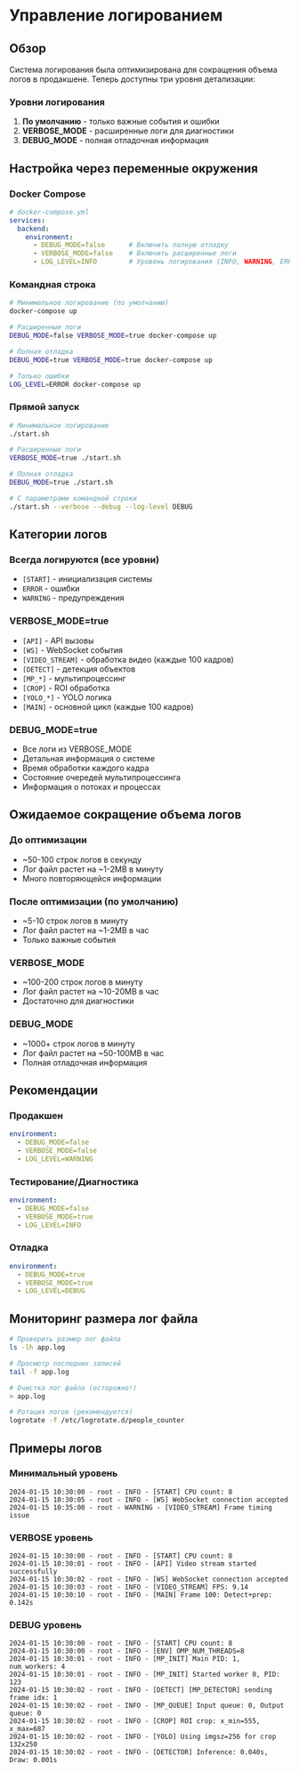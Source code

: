 # Управление логированием

## Обзор

Система логирования была оптимизирована для сокращения объема логов в продакшене. Теперь доступны три уровня детализации:

### Уровни логирования

1. **По умолчанию** - только важные события и ошибки
2. **VERBOSE_MODE** - расширенные логи для диагностики
3. **DEBUG_MODE** - полная отладочная информация

## Настройка через переменные окружения

### Docker Compose

```yaml
# docker-compose.yml
services:
  backend:
    environment:
      - DEBUG_MODE=false      # Включить полную отладку
      - VERBOSE_MODE=false    # Включить расширенные логи
      - LOG_LEVEL=INFO        # Уровень логирования (INFO, WARNING, ERROR)
```

### Командная строка

```bash
# Минимальное логирование (по умолчанию)
docker-compose up

# Расширенные логи
DEBUG_MODE=false VERBOSE_MODE=true docker-compose up

# Полная отладка
DEBUG_MODE=true VERBOSE_MODE=true docker-compose up

# Только ошибки
LOG_LEVEL=ERROR docker-compose up
```

### Прямой запуск

```bash
# Минимальное логирование
./start.sh

# Расширенные логи
VERBOSE_MODE=true ./start.sh

# Полная отладка
DEBUG_MODE=true ./start.sh

# С параметрами командной строки
./start.sh --verbose --debug --log-level DEBUG
```

## Категории логов

### Всегда логируются (все уровни)
- `[START]` - инициализация системы
- `ERROR` - ошибки
- `WARNING` - предупреждения

### VERBOSE_MODE=true
- `[API]` - API вызовы
- `[WS]` - WebSocket события
- `[VIDEO_STREAM]` - обработка видео (каждые 100 кадров)
- `[DETECT]` - детекция объектов
- `[MP_*]` - мультипроцессинг
- `[CROP]` - ROI обработка
- `[YOLO_*]` - YOLO логика
- `[MAIN]` - основной цикл (каждые 100 кадров)

### DEBUG_MODE=true
- Все логи из VERBOSE_MODE
- Детальная информация о системе
- Время обработки каждого кадра
- Состояние очередей мультипроцессинга
- Информация о потоках и процессах

## Ожидаемое сокращение объема логов

### До оптимизации
- ~50-100 строк логов в секунду
- Лог файл растет на ~1-2MB в минуту
- Много повторяющейся информации

### После оптимизации (по умолчанию)
- ~5-10 строк логов в минуту
- Лог файл растет на ~1-2MB в час
- Только важные события

### VERBOSE_MODE
- ~100-200 строк логов в минуту
- Лог файл растет на ~10-20MB в час
- Достаточно для диагностики

### DEBUG_MODE
- ~1000+ строк логов в минуту
- Лог файл растет на ~50-100MB в час
- Полная отладочная информация

## Рекомендации

### Продакшен
```yaml
environment:
  - DEBUG_MODE=false
  - VERBOSE_MODE=false
  - LOG_LEVEL=WARNING
```

### Тестирование/Диагностика
```yaml
environment:
  - DEBUG_MODE=false
  - VERBOSE_MODE=true
  - LOG_LEVEL=INFO
```

### Отладка
```yaml
environment:
  - DEBUG_MODE=true
  - VERBOSE_MODE=true
  - LOG_LEVEL=DEBUG
```

## Мониторинг размера лог файла

```bash
# Проверить размер лог файла
ls -lh app.log

# Просмотр последних записей
tail -f app.log

# Очистка лог файла (осторожно!)
> app.log

# Ротация логов (рекомендуется)
logrotate -f /etc/logrotate.d/people_counter
```

## Примеры логов

### Минимальный уровень
```
2024-01-15 10:30:00 - root - INFO - [START] CPU count: 8
2024-01-15 10:30:05 - root - INFO - [WS] WebSocket connection accepted
2024-01-15 10:35:00 - root - WARNING - [VIDEO_STREAM] Frame timing issue
```

### VERBOSE уровень
```
2024-01-15 10:30:00 - root - INFO - [START] CPU count: 8
2024-01-15 10:30:01 - root - INFO - [API] Video stream started successfully
2024-01-15 10:30:02 - root - INFO - [WS] WebSocket connection accepted
2024-01-15 10:30:03 - root - INFO - [VIDEO_STREAM] FPS: 9.14
2024-01-15 10:30:10 - root - INFO - [MAIN] Frame 100: Detect+prep: 0.142s
```

### DEBUG уровень
```
2024-01-15 10:30:00 - root - INFO - [START] CPU count: 8
2024-01-15 10:30:00 - root - INFO - [ENV] OMP_NUM_THREADS=8
2024-01-15 10:30:01 - root - INFO - [MP_INIT] Main PID: 1, num_workers: 4
2024-01-15 10:30:01 - root - INFO - [MP_INIT] Started worker 0, PID: 123
2024-01-15 10:30:02 - root - INFO - [DETECT] [MP_DETECTOR] sending frame idx: 1
2024-01-15 10:30:02 - root - INFO - [MP_QUEUE] Input queue: 0, Output queue: 0
2024-01-15 10:30:02 - root - INFO - [CROP] ROI crop: x_min=555, x_max=687
2024-01-15 10:30:02 - root - INFO - [YOLO] Using imgsz=256 for crop 132x250
2024-01-15 10:30:02 - root - INFO - [DETECTOR] Inference: 0.040s, Draw: 0.001s
``` 